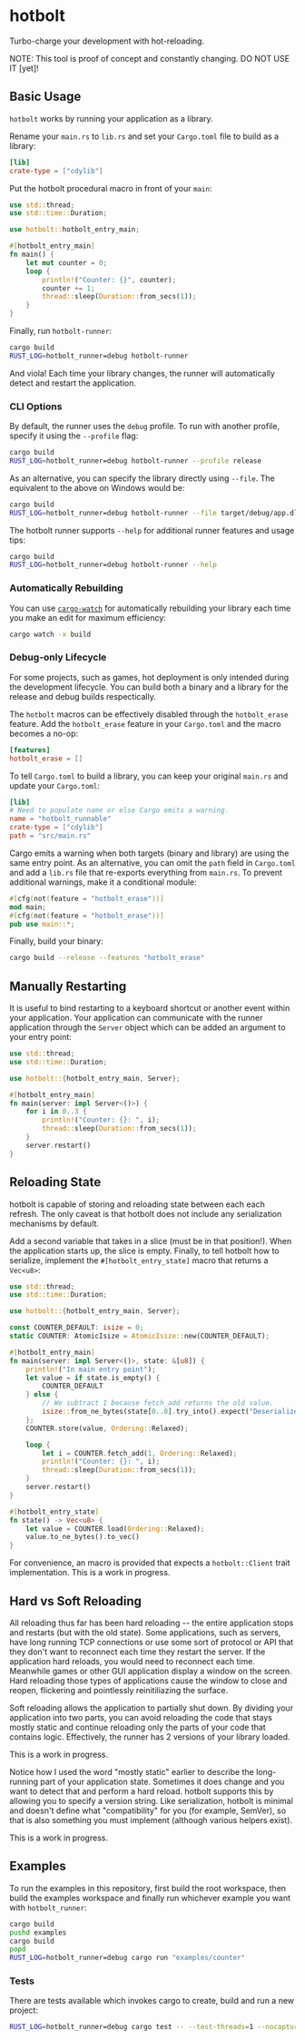 # hotbolt
Turbo-charge your development with hot-reloading.

NOTE: This tool is proof of concept and constantly changing. DO NOT USE IT [yet]!

## Basic Usage
`hotbolt` works by running your application as a library.

Rename your `main.rs` to `lib.rs` and set your `Cargo.toml` file to build as a library:
```toml
[lib]
crate-type = ["cdylib"]
```

Put the hotbolt procedural macro in front of your `main`:
```rust
use std::thread;
use std::time::Duration;

use hotbolt::hotbolt_entry_main;

#[hotbolt_entry_main]
fn main() {
	let mut counter = 0;
	loop {
		println!("Counter: {}", counter);
		counter += 1;
		thread::sleep(Duration::from_secs(1));
	}
}
```

Finally, run `hotbolt-runner`:
```bash
cargo build
RUST_LOG=hotbolt_runner=debug hotbolt-runner
```

And viola! Each time your library changes, the runner will automatically detect and restart the application.

### CLI Options
By default, the runner uses the `debug` profile. To run with another profile, specify it using the `--profile` flag:
```bash
cargo build
RUST_LOG=hotbolt_runner=debug hotbolt-runner --profile release
```

As an alternative, you can specify the library directly using `--file`. The equivalent to the above on Windows would be:
```bash
cargo build
RUST_LOG=hotbolt_runner=debug hotbolt-runner --file target/debug/app.dll
```

The hotbolt runner supports `--help` for additional runner features and usage tips:
```bash
cargo build
RUST_LOG=hotbolt_runner=debug hotbolt-runner --help
```

### Automatically Rebuilding
You can use [`cargo-watch`](https://crates.io/crates/cargo-watch) for automatically rebuilding your library each time you make an edit for maximum efficiency:
```bash
cargo watch -x build
```

### Debug-only Lifecycle
For some projects, such as games, hot deployment is only intended during the development lifecycle. You can build both a binary and a library for the release and debug builds respectically.

The `hotbolt` macros can be effectively disabled through the `hotbolt_erase` feature. Add the `hotbolt_erase` feature in your `Cargo.toml` and the macro becomes a no-op:
```toml
[features]
hotbolt_erase = []
```

To tell `Cargo.toml` to build a library, you can keep your original `main.rs` and update your `Cargo.toml`:
```toml
[lib]
# Need to populate name or else Cargo emits a warning.
name = "hotbolt_runnable"
crate-type = ["cdylib"]
path = "src/main.rs"
```

Cargo emits a warning when both targets (binary and library) are using the same entry point. As an alternative, you can omit the `path` field in `Cargo.toml` and add a `lib.rs` file that re-exports everything from `main.rs`. To prevent additional warnings, make it a conditional module:
```rust
#[cfg(not(feature = "hotbolt_erase"))]
mod main;
#[cfg(not(feature = "hotbolt_erase"))]
pub use main::*;
```

Finally, build your binary:
```bash
cargo build --release --features "hotbolt_erase"
```

## Manually Restarting
It is useful to bind restarting to a keyboard shortcut or another event within your application. Your application can communicate with the runner application through the `Server` object which can be added an argument to your entry point:
```rust
use std::thread;
use std::time::Duration;

use hotbolt::{hotbolt_entry_main, Server};

#[hotbolt_entry_main]
fn main(server: impl Server<()>) {
	for i in 0..3 {
		println!("Counter: {}: ", i);
		thread::sleep(Duration::from_secs(1));
	}
	server.restart()
}
```

## Reloading State
hotbolt is capable of storing and reloading state between each each refresh. The only caveat is that hotbolt does not include any serialization mechanisms by default.

Add a second variable that takes in a slice (must be in that position!). When the application starts up, the slice is empty. Finally, to tell hotbolt how to serialize, implement the `#[hotbolt_entry_state]` macro that returns a `Vec<u8>`:
```rust
use std::thread;
use std::time::Duration;

use hotbolt::{hotbolt_entry_main, Server};

const COUNTER_DEFAULT: isize = 0;
static COUNTER: AtomicIsize = AtomicIsize::new(COUNTER_DEFAULT);

#[hotbolt_entry_main]
fn main(server: impl Server<()>, state: &[u8]) {
	println!("In main entry point");
	let value = if state.is_empty() {
		COUNTER_DEFAULT
	} else {
		// We subtract 1 because fetch_add returns the old value.
		isize::from_ne_bytes(state[0..8].try_into().expect("Deserialize state")) - 1
	};
	COUNTER.store(value, Ordering::Relaxed);

	loop {
		let i = COUNTER.fetch_add(1, Ordering::Relaxed);
		println!("Counter: {}: ", i);
		thread::sleep(Duration::from_secs(1));
	}
	server.restart()
}

#[hotbolt_entry_state]
fn state() -> Vec<u8> {
	let value = COUNTER.load(Ordering::Relaxed);
	value.to_ne_bytes().to_vec()
}
```

For convenience, an macro is provided that expects a `hotbolt::Client` trait implementation. This is a work in progress.

## Hard vs Soft Reloading
All reloading thus far has been hard reloading -- the entire application stops and restarts (but with the old state). Some applications, such as servers, have long running TCP connections or use some sort of protocol or API that they don't want to reconnect each time they restart the server. If the application hard reloads, you would need to reconnect each time. Meanwhile games or other GUI application display a window on the screen. Hard reloading those types of applications cause the window to close and reopen, flickering and pointlessly reinitiliazing the surface.

Soft reloading allows the application to partially shut down. By dividing your application into two parts, you can avoid reloading the code that stays mostly static and continue reloading only the parts of your code that contains logic. Effectively, the runner has 2 versions of your library loaded.

This is a work in progress.

Notice how I used the word "mostly static" earlier to describe the long-running part of your application state. Sometimes it does change and you want to detect that and perform a hard reload. hotbolt supports this by allowing you to specify a version string. Like serialization, hotbolt is minimal and doesn't define what "compatibility" for you (for example, SemVer), so that is also something you must implement (although various helpers exist).

This is a work in progress.

## Examples
To run the examples in this repository, first build the root workspace, then build the examples workspace and finally run whichever example you want with `hotbolt_runner`:
```bash
cargo build
pushd examples
cargo build
popd
RUST_LOG=hotbolt_runner=debug cargo run "examples/counter"
```

### Tests
There are tests available which invokes cargo to create, build and run a new project:
```bash
RUST_LOG=hotbolt_runner=debug cargo test -- --test-threads=1 --nocapture
```
